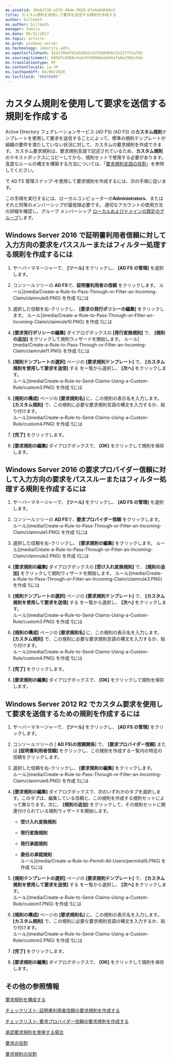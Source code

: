 ```yaml
---
ms.assetid: 38eb3726-e97b-484e-9926-67e8a046b0c5
title: カスタム規則を使用して要求を送信する規則を作成する
author: billmath
ms.author: billmath
manager: femila
ms.date: 05/31/2017
ms.topic: article
ms.prod: windows-server
ms.technology: identity-adfs
ms.openlocfilehash: 81a1fbbd703a5d452c437b089b822e227f55af82
ms.sourcegitcommit: b00d7c8968c4adc8f699dbee694afe6ed36bc9de
ms.translationtype: MT
ms.contentlocale: ja-JP
ms.lasthandoff: 04/08/2020
ms.locfileid: "80816695"
---
```

# <a name="create-a-rule-to-send-claims-using-a-custom-rule"></a>カスタム規則を使用して要求を送信する規則を作成する


Active Directory フェデレーションサービス (AD FS) (AD FS) の**カスタム規則**テンプレートを使用して要求を送信することによって、標準の規則テンプレートが組織の要件を満たしていない状況に対して、カスタムの要求規則を作成できます。 カスタム要求規則は、要求規則言語で記述されているため、**カスタム規則**のテキストボックスにコピーしてから、規則セットで使用する必要があります。 高度なルールの構文を構築する方法については、「[要求規則言語の役割](../../ad-fs/technical-reference/The-Role-of-the-Claim-Rule-Language.md)」を参照してください。  
  
で AD FS 管理スナップ\-を使用して要求規則を作成するには、次の手順に従います。  
  
この手順を実行するには、ローカルコンピューターの**Administrators**、またはそれと同等のメンバーシップが最低限必要です。  適切なアカウントの使用方法の詳細を確認し、グループ メンバーシップ [ローカルおよびドメインの既定のグループ](https://go.microsoft.com/fwlink/?LinkId=83477)します。



## <a name="to-create-a-rule-to-pass-through-or-filter-an-incoming-claim-on-a-relying-party-trust-in-windows-server-2016"></a>Windows Server 2016 で証明書利用者信頼に対して入力方向の要求をパススルーまたはフィルター処理する規則を作成するには 

1.  サーバーマネージャーで、 **[ツール]** をクリックし、 **[AD FS の管理]** を選択します。  
  
2.  コンソールツリーの  **AD FS**で、**証明書利用者の信頼** をクリックします。 
ルール](media/Create-a-Rule-to-Pass-Through-or-Filter-an-Incoming-Claim/claimrule9.PNG) を作成 ![には  
  
3.  選択した信頼を右\-クリックし、 **[要求の発行ポリシーの編集]** をクリックします。
ルール](media/Create-a-Rule-to-Pass-Through-or-Filter-an-Incoming-Claim/claimrule10.PNG) を作成 ![には   
  
4.  **[要求発行ポリシーの編集]** ダイアログボックスの **[発行変換規則]** で、 **[規則の追加]** をクリックして規則ウィザードを開始します。 
ルール](media/Create-a-Rule-to-Pass-Through-or-Filter-an-Incoming-Claim/claimrule11.PNG) を作成 ![には    

5.  **[規則テンプレートの選択]** ページの **[要求規則テンプレート]** で、 **[カスタム規則を使用して要求を送信]** する を一覧から選択し、 **[次へ]** をクリックします。  
ルール](media/Create-a-Rule-to-Send-Claims-Using-a-Custom-Rule/custom3.PNG) を作成 ![には   
  
6.  **[規則の構成]** ページの **[要求規則名]** に、この規則の表示名を入力します。 **[カスタム規則]** で、この規則に必要な要求規則言語の構文を入力するか、貼り付けます。  
ルール](media/Create-a-Rule-to-Send-Claims-Using-a-Custom-Rule/custom4.PNG) を作成 ![には     

7.  **[完了]** をクリックします。  
  
8.  **[要求規則の編集]** ダイアログボックスで、 **[OK]** をクリックして規則を保存します。   
  
## <a name="to-create-a-rule-to-pass-through-or-filter-an-incoming-claim-on-a-claims-provider-trust-in-windows-server-2016"></a>Windows Server 2016 の要求プロバイダー信頼に対して入力方向の要求をパススルーまたはフィルター処理する規則を作成するには 
  
1.  サーバーマネージャーで、 **[ツール]** をクリックし、 **[AD FS の管理]** を選択します。  
  
2.  コンソールツリーの  **AD FS**で、**要求プロバイダー信頼** をクリックします。 
ルール](media/Create-a-Rule-to-Pass-Through-or-Filter-an-Incoming-Claim/claimrule1.PNG) を作成 ![には  
  
3.  選択した信頼を右\-クリックし、 **[要求規則の編集]** をクリックします。
ルール](media/Create-a-Rule-to-Pass-Through-or-Filter-an-Incoming-Claim/claimrule2.PNG) を作成 ![には   
  
4.  **[要求規則の編集]** ダイアログボックスの **[受け入れ変換規則]** で、 **[規則の追加]** をクリックして規則ウィザードを開始します。
ルール](media/Create-a-Rule-to-Pass-Through-or-Filter-an-Incoming-Claim/claimrule3.PNG) を作成 ![には    

5.  **[規則テンプレートの選択]** ページの **[要求規則テンプレート]** で、 **[カスタム規則を使用して要求を送信]** する を一覧から選択し、 **[次へ]** をクリックします。  
ルール](media/Create-a-Rule-to-Send-Claims-Using-a-Custom-Rule/custom3.PNG) を作成 ![には   
  
6.  **[規則の構成]** ページの **[要求規則名]** に、この規則の表示名を入力します。 **[カスタム規則]** で、この規則に必要な要求規則言語の構文を入力するか、貼り付けます。  
ルール](media/Create-a-Rule-to-Send-Claims-Using-a-Custom-Rule/custom4.PNG) を作成 ![には     

7.  **[完了]** をクリックします。  
  
8.  **[要求規則の編集]** ダイアログボックスで、 **[OK]** をクリックして規則を保存します。   

















   
  
## <a name="to-create-a-rule-to-send-claims-by-using-a-custom-claim-in-windows-server-2012-r2"></a>Windows Server 2012 R2 でカスタム要求を使用して要求を送信するための規則を作成するには 
  
1.  サーバーマネージャーで、 **[ツール]** をクリックし、 **[AD FS の管理]** をクリックします。  
  
2.  コンソールツリーの [ **AD FS\\の信頼関係**] で、 **[要求プロバイダー信頼]** または **[証明書利用者信頼]** をクリックし、この規則を作成する一覧内の特定の信頼をクリックします。  
  
3.  選択した信頼を右\-クリックし、 **[要求規則の編集]** をクリックします。  
ルール](media/Create-a-Rule-to-Pass-Through-or-Filter-an-Incoming-Claim/claimrule6.PNG) を作成 ![には 
  
4.  **[要求規則の編集]** ダイアログボックスで、次のいずれかのタブを選択します。このタブは、編集している信頼と、この規則を作成する規則セットによって異なります。次に、 **[規則の追加]** をクリックして、その規則セットに関連付けられている規則ウィザードを開始します。  
  
    -   **受け入れ変換規則**  
  
    -   **発行変換規則**  
  
    -   **発行承認規則**  
  
    -   **委任の承認規則**  
ルール](media/Create-a-Rule-to-Permit-All-Users/permitall5.PNG) を作成 ![には
  
5.  **[規則テンプレートの選択]** ページの **[要求規則テンプレート]** で、 **[カスタム規則を使用して要求を送信]** する を一覧から選択し、 **[次へ]** をクリックします。  
ルール](media/Create-a-Rule-to-Send-Claims-Using-a-Custom-Rule/custom1.PNG) を作成 ![には   
  
6.  **[規則の構成]** ページの **[要求規則名]** に、この規則の表示名を入力します。 **[カスタム規則]** で、この規則に必要な要求規則言語の構文を入力するか、貼り付けます。  
ルール](media/Create-a-Rule-to-Send-Claims-Using-a-Custom-Rule/custom2.PNG) を作成 ![には     

7.  **[完了]** をクリックします。  
  
8.  **[要求規則の編集]** ダイアログボックスで、 **[OK]** をクリックして規則を保存します。  

## <a name="additional-references"></a>その他の参照情報 
[要求規則を構成する](Configure-Claim-Rules.md)  
 
[チェックリスト: 証明書利用者信頼の要求規則を作成する](https://technet.microsoft.com/library/ee913578.aspx)  

[チェックリスト: 要求プロバイダー信頼の要求規則を作成する](https://technet.microsoft.com/library/ee913564.aspx)  
  
[承認要求規則を使用する場合](../../ad-fs/technical-reference/When-to-Use-an-Authorization-Claim-Rule.md)  

[要求の役割](../../ad-fs/technical-reference/The-Role-of-Claims.md)  
  
[要求規則の役割](../../ad-fs/technical-reference/The-Role-of-Claim-Rules.md) 
